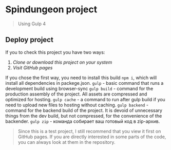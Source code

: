 # Spindungeon project
> Using Gulp 4

## Deploy project
If you to check this project you have two ways:
1.  *Clone or download this project on your system*
2.  *Visit GitHub pages*

If you chose the first way, you need to install this build `npm i`, which will install all dependencies in packege.json.
`gulp` - basic command that runs a development build using browser-sync
`gulp build` - command for the production assembly of the project. All assets are compressed and optimized for hosting.
`gulp cache` - a command to run after gulp build if you need to upload new files to hosting without caching.
`gulp backend` - command for the backend build of the project. It is devoid of unnecessary things from the dev build, but not compressed, for the convenience of the backender.
`gulp zip` - команда собирает ваш готовый код в zip-архив.


> Since this is a test project, I still recommend that you view it first on GitHub pages.
> If you are directly interested in some parts of the code, you can always look at them in the repository.
